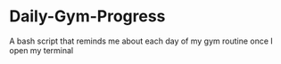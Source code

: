 # Daily-Gym-Progress
A bash script that reminds me about each day of my gym routine once I open my terminal
